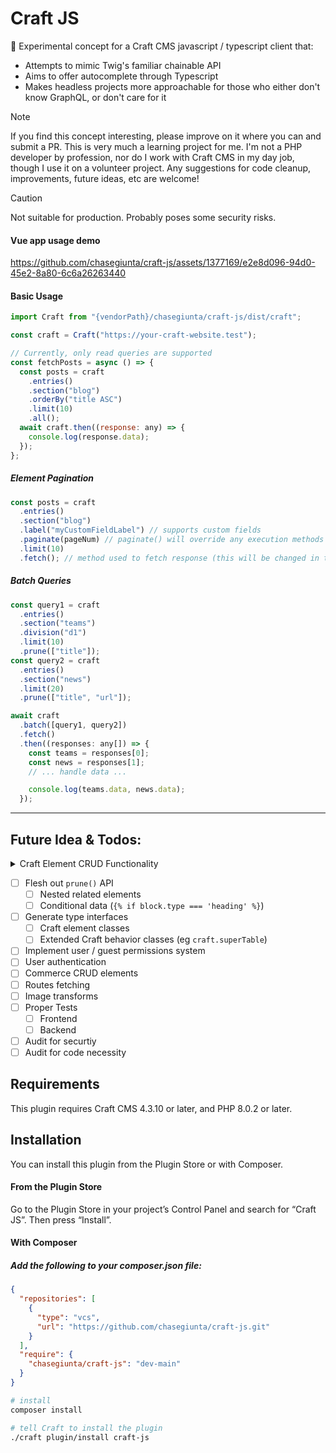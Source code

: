 # Craft JS

🧪 Experimental concept for a Craft CMS javascript / typescript client that:

- Attempts to mimic Twig's familiar chainable API
- Aims to offer autocomplete through Typescript
- Makes headless projects more approachable for those who either don't know GraphQL, or don't care for it

> [!NOTE]
> If you find this concept interesting, please improve on it where you can and submit a PR. This is very much a learning project for me. I'm not a PHP developer by profession, nor do I work with Craft CMS in my day job, though I use it on a volunteer project. Any suggestions for code cleanup, improvements, future ideas, etc are welcome!

> [!CAUTION]
> Not suitable for production. Probably poses some security risks.

#### Vue app usage demo

https://github.com/chasegiunta/craft-js/assets/1377169/e2e8d096-94d0-45e2-8a80-6c6a26263440

#### Basic Usage

```js
import Craft from "{vendorPath}/chasegiunta/craft-js/dist/craft";

const craft = Craft("https://your-craft-website.test");

// Currently, only read queries are supported
const fetchPosts = async () => {
  const posts = craft
    .entries()
    .section("blog")
    .orderBy("title ASC")
    .limit(10)
    .all();
  await craft.then((response: any) => {
    console.log(response.data);
  });
};
```

##### Element Pagination

```js
const posts = craft
  .entries()
  .section("blog")
  .label("myCustomFieldLabel") // supports custom fields
  .paginate(pageNum) // paginate() will override any execution methods (.all(), .one(), etc.)
  .limit(10)
  .fetch(); // method used to fetch response (this will be changed in the future).
```

##### Batch Queries

```js
const query1 = craft
  .entries()
  .section("teams")
  .division("d1")
  .limit(10)
  .prune(["title"]);
const query2 = craft
  .entries()
  .section("news")
  .limit(20)
  .prune(["title", "url"]);

await craft
  .batch([query1, query2])
  .fetch()
  .then((responses: any[]) => {
    const teams = responses[0];
    const news = responses[1];
    // ... handle data ...

    console.log(teams.data, news.data);
  });
```

---

## Future Idea & Todos:

<details>
  <summary>Craft Element CRUD Functionality</summary>

- [ ] Create Elements
  - [ ] Entries
  - [ ] Users
  - [ ] Assets
  - [ ] Categories
  - [ ] Tags
  - [ ] Globals
  - [ ] Matrix Blocks
  - [ ] Addresses
- [ ] Read Elements
  - [x] Entries
  - [x] Users
  - [x] Assets
  - [x] Categories (untested)
  - [x] Tags (untested)
  - [x] Globals
  - [x] Matrix Blocks
  - [x] Addresses
- [ ] Update Elements
  - [ ] Entries
  - [ ] Users
  - [ ] Assets
  - [ ] Categories
  - [ ] Tags
  - [ ] Globals
  - [ ] Matrix Blocks
  - [ ] Addresses
- [ ] Delete Elements
  - [ ] Entries
  - [ ] Users
  - [ ] Assets
  - [ ] Categories
  - [ ] Tags
  - [ ] Globals
  - [ ] Matrix Blocks
  - [ ] Addresses

</details>

- [ ] Flesh out `prune()` API
  - [ ] Nested related elements
  - [ ] Conditional data (`{% if block.type === 'heading' %}`)
- [ ] Generate type interfaces
  - [ ] Craft element classes
  - [ ] Extended Craft behavior classes (eg `craft.superTable`)
- [ ] Implement user / guest permissions system
- [ ] User authentication
- [ ] Commerce CRUD elements
- [ ] Routes fetching
- [ ] Image transforms
- [ ] Proper Tests
  - [ ] Frontend
  - [ ] Backend
- [ ] Audit for securtiy
- [ ] Audit for code necessity

## Requirements

This plugin requires Craft CMS 4.3.10 or later, and PHP 8.0.2 or later.

## Installation

You can install this plugin from the Plugin Store or with Composer.

#### From the Plugin Store

Go to the Plugin Store in your project’s Control Panel and search for “Craft JS”. Then press “Install”.

#### With Composer

##### Add the following to your composer.json file:

```json
{
  "repositories": [
    {
      "type": "vcs",
      "url": "https://github.com/chasegiunta/craft-js.git"
    }
  ],
  "require": {
    "chasegiunta/craft-js": "dev-main"
  }
}
```

```bash
# install
composer install

# tell Craft to install the plugin
./craft plugin/install craft-js
```
